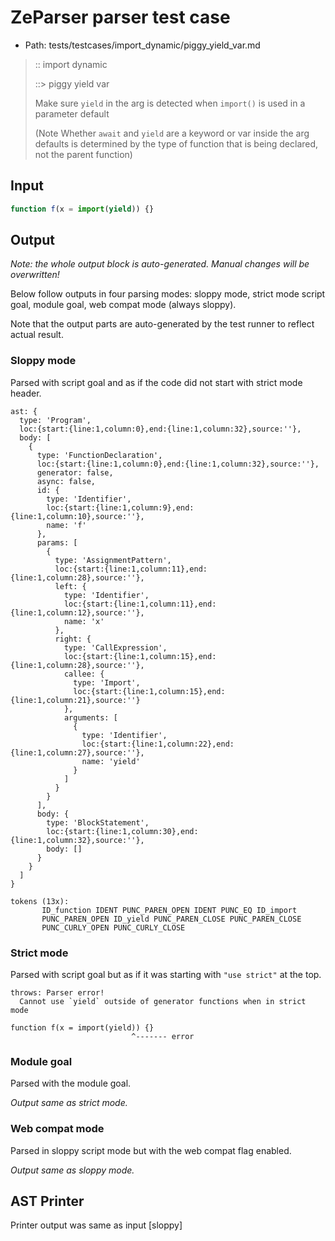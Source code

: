 # ZeParser parser test case

- Path: tests/testcases/import_dynamic/piggy_yield_var.md

> :: import dynamic
>
> ::> piggy yield var
>
> Make sure `yield` in the arg is detected when `import()` is used in a parameter default
>
> (Note Whether `await` and `yield` are a keyword or var inside the arg defaults is determined by the type of function that is being declared, not the parent function)

## Input

`````js
function f(x = import(yield)) {}
`````

## Output

_Note: the whole output block is auto-generated. Manual changes will be overwritten!_

Below follow outputs in four parsing modes: sloppy mode, strict mode script goal, module goal, web compat mode (always sloppy).

Note that the output parts are auto-generated by the test runner to reflect actual result.

### Sloppy mode

Parsed with script goal and as if the code did not start with strict mode header.

`````
ast: {
  type: 'Program',
  loc:{start:{line:1,column:0},end:{line:1,column:32},source:''},
  body: [
    {
      type: 'FunctionDeclaration',
      loc:{start:{line:1,column:0},end:{line:1,column:32},source:''},
      generator: false,
      async: false,
      id: {
        type: 'Identifier',
        loc:{start:{line:1,column:9},end:{line:1,column:10},source:''},
        name: 'f'
      },
      params: [
        {
          type: 'AssignmentPattern',
          loc:{start:{line:1,column:11},end:{line:1,column:28},source:''},
          left: {
            type: 'Identifier',
            loc:{start:{line:1,column:11},end:{line:1,column:12},source:''},
            name: 'x'
          },
          right: {
            type: 'CallExpression',
            loc:{start:{line:1,column:15},end:{line:1,column:28},source:''},
            callee: {
              type: 'Import',
              loc:{start:{line:1,column:15},end:{line:1,column:21},source:''}
            },
            arguments: [
              {
                type: 'Identifier',
                loc:{start:{line:1,column:22},end:{line:1,column:27},source:''},
                name: 'yield'
              }
            ]
          }
        }
      ],
      body: {
        type: 'BlockStatement',
        loc:{start:{line:1,column:30},end:{line:1,column:32},source:''},
        body: []
      }
    }
  ]
}

tokens (13x):
       ID_function IDENT PUNC_PAREN_OPEN IDENT PUNC_EQ ID_import
       PUNC_PAREN_OPEN ID_yield PUNC_PAREN_CLOSE PUNC_PAREN_CLOSE
       PUNC_CURLY_OPEN PUNC_CURLY_CLOSE
`````

### Strict mode

Parsed with script goal but as if it was starting with `"use strict"` at the top.

`````
throws: Parser error!
  Cannot use `yield` outside of generator functions when in strict mode

function f(x = import(yield)) {}
                           ^------- error
`````


### Module goal

Parsed with the module goal.

_Output same as strict mode._

### Web compat mode

Parsed in sloppy script mode but with the web compat flag enabled.

_Output same as sloppy mode._

## AST Printer

Printer output was same as input [sloppy]
